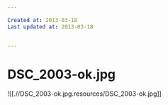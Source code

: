 ```yaml
---

Created at: 2013-03-18
Last updated at: 2013-03-18


---
```


# DSC_2003-ok.jpg


![[.//DSC_2003-ok.jpg.resources/DSC_2003-ok.jpg]]

